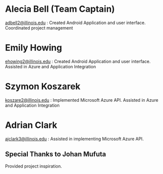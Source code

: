 # Alecia Bell (Team Captain) 
adbell2@illinois.edu : Created Android Application and user interface. Coordinated project management

# Emily Howing
ehowing2@illinois.edu : Created Android Application and user interface. Assisted in Azure and Application Integration

# Szymon Koszarek
koszare2@illinois.edu : Implemented Microsoft Azure API. Assisted in Azure and Application Integration

# Adrian Clark
ajclark3@illinois.edu : Assisted in implementing Microsoft Azure API.

 ## Special Thanks to Johan Mufuta
 Provided project inspiration.
